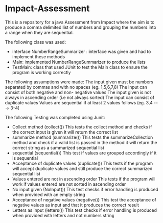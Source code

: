 # Impact-Assessment

This is a repository for a java Assessment from Impact where the aim is to produce a comma delimited list of numbers and grouping the numbers into a range when they are sequential.

The following class was used:
- interface NumberRangeSummarizer : interface was given and had to implement these methods
- Main: implemented NumberRangeSummarizer to produce the lists
- TestMain: class that used JUnit to test the Main class to ensure the program is working correctly

The following assumptions were made:
The input given must be numbers separated by commas and with no spaces (eg. 1,5,6,7,8)
The input can consist of both negative and non- negative values
The input given is not always in ascending order (i.e not always sorted)
The input can consist of duplicate values
Values are sequential if at least 2 values follows (eg. 3,4  ---> 3-4)

The following Testing was completed using Junit:

- Collect method (collect())
	This tests the collect method and checks if the correct input is given it will return the correct list
- summarize method (summarize())
  This tests the summarizeCollection method and check if a valid list is passed in the method it will return the correct string as a summarized sequential list
- sequential (sequential())
  This test if values are grouped accordingly if it is sequential
- Acceptance of duplicate values (duplicate())
  This tests if the program will accept duplicate values and still produce the correct summarized sequential list
- Values entered are not in ascending order
  This tests if the program will work if values entered are not sorted in ascending order  
- No input given (NoInput())
  This test checks if error handling is produced when provided with an empty string
- Acceptance of negative values (negative())
 This test the acceptance of negative values as input and that it produces the correct result
- Letters as input (letters())
   This test checks if error handling is produced when provided with letters and not numbers string
